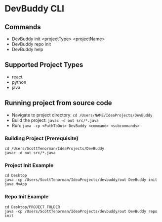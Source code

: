 # DevBuddy CLI

## Commands
- DevBuddy init \<projectType\> \<projectName\>
- DevBuddy repo init
- DevBuddy help

## Supported Project Types
- react
- python
- java

## Running project from source code
- Navigate to project directory: `cd /Users/NAME/IdeaProjects/DevBuddy`
- Build the project: `javac -d out src/*.java`
- Run: `java -cp <PathToOut> DevBuddy <command> <subcommands>`

### Building Project (Prerequisite)
```
cd /Users/ScottTenorman/IdeaProjects/DevBuddy
javac -d out src/*.java
```

### Project Init Example
```
cd Desktop
java -cp /Users/ScottTenorman/IdeaProjects/devbuddy/out DevBuddy init java MyApp     
```

### Repo Init Example
```
cd Desktop/PROJECT_FOLDER
java -cp /Users/ScottTenorman/IdeaProjects/devbuddy/out DevBuddy repo init   
```